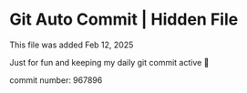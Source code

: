 # Git Auto Commit | Hidden File

This file was added Feb 12, 2025

Just for fun and keeping my daily git commit active 🤪

commit number: 967896

